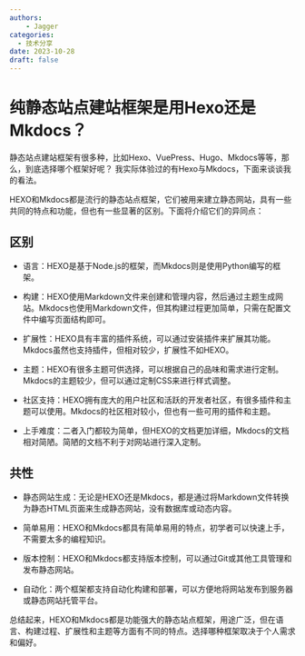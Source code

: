 ```yaml
---
authors: 
    - Jagger
categories:
  - 技术分享
date: 2023-10-28
draft: false
---
```

# 纯静态站点建站框架是用Hexo还是Mkdocs？

静态站点建站框架有很多种，比如Hexo、VuePress、Hugo、Mkdocs等等，那么，到底选择哪个框架好呢？
我实际体验过的有Hexo与Mkdocs，下面来谈谈我的看法。
<!-- more -->

HEXO和Mkdocs都是流行的静态站点框架，它们被用来建立静态网站，具有一些共同的特点和功能，但也有一些显著的区别。下面将介绍它们的异同点：

## 区别

- 语言：HEXO是基于Node.js的框架，而Mkdocs则是使用Python编写的框架。

- 构建：HEXO使用Markdown文件来创建和管理内容，然后通过主题生成网站。Mkdocs也使用Markdown文件，但其构建过程更加简单，只需在配置文件中编写页面结构即可。

- 扩展性：HEXO具有丰富的插件系统，可以通过安装插件来扩展其功能。Mkdocs虽然也支持插件，但相对较少，扩展性不如HEXO。

- 主题：HEXO有很多主题可供选择，可以根据自己的品味和需求进行定制。Mkdocs的主题较少，但可以通过定制CSS来进行样式调整。

- 社区支持：HEXO拥有庞大的用户社区和活跃的开发者社区，有很多插件和主题可以使用。Mkdocs的社区相对较小，但也有一些可用的插件和主题。
- 上手难度：二者入门都较为简单，但HEXO的文档更加详细，Mkdocs的文档相对简陋。简陋的文档不利于对网站进行深入定制。

## 共性

- 静态网站生成：无论是HEXO还是Mkdocs，都是通过将Markdown文件转换为静态HTML页面来生成静态网站，没有数据库或动态内容。

- 简单易用：HEXO和Mkdocs都具有简单易用的特点，初学者可以快速上手，不需要太多的编程知识。

- 版本控制：HEXO和Mkdocs都支持版本控制，可以通过Git或其他工具管理和发布静态网站。

- 自动化：两个框架都支持自动化构建和部署，可以方便地将网站发布到服务器或静态网站托管平台。

总结起来，HEXO和Mkdocs都是功能强大的静态站点框架，用途广泛，但在语言、构建过程、扩展性和主题等方面有不同的特点。选择哪种框架取决于个人需求和偏好。
